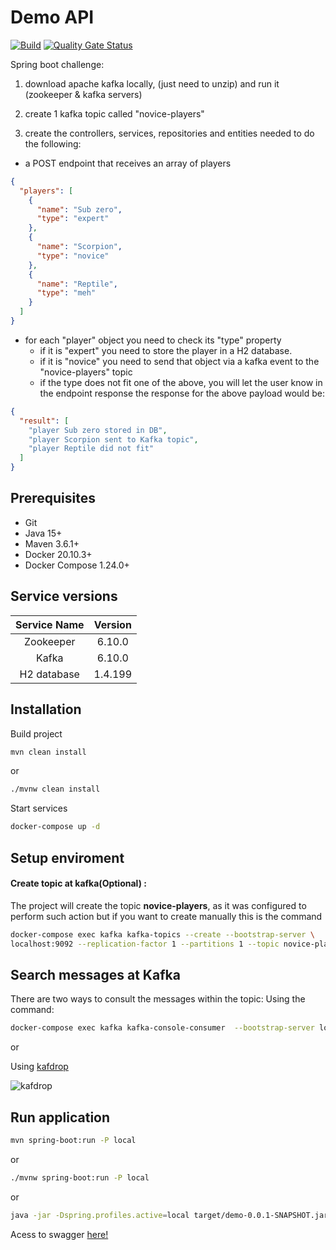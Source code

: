 # Demo API
[![Build](https://github.com/Malagutte/demo/actions/workflows/buildl.yml/badge.svg)](https://github.com/Malagutte/demo/actions/workflows/buildl.yml)
[![Quality Gate Status](https://sonarcloud.io/api/project_badges/measure?project=Malagutte_demo&metric=alert_status)](https://sonarcloud.io/dashboard?id=Malagutte_demo)

Spring boot challenge:

1. download apache kafka locally, (just need to unzip) and run it (zookeeper & kafka servers)
2. create 1 kafka topic called "novice-players"

3. create the controllers, services, repositories and entities needed to do the following:

- a POST endpoint that receives an array of players
```json
{
  "players": [
    {
      "name": "Sub zero",
      "type": "expert"
    },
    {
      "name": "Scorpion",
      "type": "novice"
    },
    {
      "name": "Reptile",
      "type": "meh"
    }
  ]
}
```

- for each "player" object you need to check its "type" property
  - if it is "expert" you need to store the player in a H2 database.
  - if it is "novice" you need to send that object via a kafka event to the "novice-players" topic
  - if the type does not fit one of the above, you will let the user know in the endpoint response
the response for the above payload would be:

```json
{
  "result": [
    "player Sub zero stored in DB",
    "player Scorpion sent to Kafka topic",
    "player Reptile did not fit"
  ]
}
```



## Prerequisites

- Git
- Java 15+
- Maven 3.6.1+
- Docker 20.10.3+
- Docker Compose 1.24.0+

## Service versions
| Service Name | Version 
| :---------: | :-----: |
| Zookeeper   | 6.10.0  |
| Kafka       | 6.10.0  |
| H2 database | 1.4.199 |




## Installation
Build project
```bash
mvn clean install
```
or
```bash
./mvnw clean install
```

Start services
```bash
docker-compose up -d
```

## Setup enviroment 

#### Create topic at kafka(Optional) :
The project will create the topic  **novice-players**, as it was configured to perform such action but if you want to create manually this is the command
```bash
docker-compose exec kafka kafka-topics --create --bootstrap-server \
localhost:9092 --replication-factor 1 --partitions 1 --topic novice-players
```


## Search messages at Kafka
There are two ways to consult the messages within the topic:
Using the command:
```bash
docker-compose exec kafka kafka-console-consumer  --bootstrap-server localhost:9092 --topic novice-players --from-beginning
```

or 

Using [kafdrop](http://localhost:19000/topic/novice-players/messages)

![kafdrop](https://raw.githubusercontent.com/obsidiandynamics/kafdrop/master/docs/images/overview.png)


## Run application
```bash
mvn spring-boot:run -P local
```
 or 

 ```bash
./mvnw spring-boot:run -P local
```
 or 
```bash
java -jar -Dspring.profiles.active=local target/demo-0.0.1-SNAPSHOT.jar
```

Acess to swagger [here!](http:localhost:8080/swagger-ui.html)